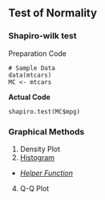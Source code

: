 ## Test of Normality
### Shapiro-wilk test
Preparation Code
```
# Sample Data
data(mtcars)
MC <- mtcars
```
**Actual Code**
```
shapiro.test(MC$mpg)
```
### Graphical Methods
1. Density Plot
2. [Histogram]([SC]-Descriptive-Analytics/[SC]-Data-Visualisation/[M]-Histogram-&-Frequency-Table.md)
  - [_Helper Function_]([SC]-Descriptive-Analytics/[SC]-Data-Visualisation/[HF]-Histogram-&-Frequency-Table.md)  
4. Q-Q Plot
